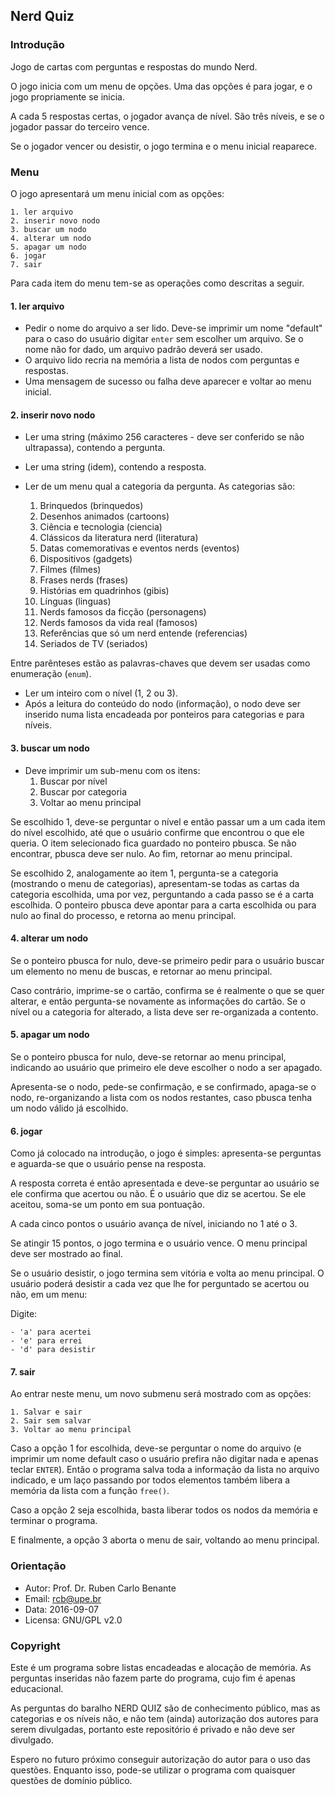 ## Nerd Quiz

### Introdução 

Jogo de cartas com perguntas e respostas do mundo Nerd.

O jogo inicia com um menu de opções. Uma das opções é para jogar, e o jogo propriamente se inicia.

A cada 5 respostas certas, o jogador avança de nível. São três níveis, e se o jogador passar do terceiro vence.

Se o jogador vencer ou desistir, o jogo termina e o menu inicial reaparece.

### Menu

O jogo apresentará um menu inicial com as opções:

    1. ler arquivo
    2. inserir novo nodo
    3. buscar um nodo
    4. alterar um nodo
    5. apagar um nodo
    6. jogar
    7. sair

Para cada item do menu tem-se as operações como descritas a seguir.

#### 1. ler arquivo

* Pedir o nome do arquivo a ser lido. Deve-se imprimir um nome "default" para o caso do usuário digitar `enter` sem escolher um arquivo. Se o nome não for dado, um arquivo padrão deverá ser usado.
* O arquivo lido recria na memória a lista de nodos com perguntas e respostas.
* Uma mensagem de sucesso ou falha deve aparecer e voltar ao menu inicial.

#### 2. inserir novo nodo

* Ler uma string (máximo 256 caracteres - deve ser conferido se não ultrapassa), contendo a pergunta.
* Ler uma string (idem), contendo a resposta.
* Ler de um menu qual a categoria da pergunta. As categorias são:

    1. Brinquedos (brinquedos)
    2. Desenhos animados (cartoons)
    3. Ciência e tecnologia (ciencia)
    4. Clássicos da literatura nerd (literatura)
    5. Datas comemorativas e eventos nerds (eventos)
    6. Dispositivos (gadgets)
    7. Filmes (filmes)
    8. Frases nerds (frases)
    9. Histórias em quadrinhos (gibis)
   10. Línguas (linguas)
   11. Nerds famosos da ficção (personagens)
   12. Nerds famosos da vida real (famosos)
   13. Referências que só um nerd entende (referencias)
   14. Seriados de TV (seriados)

Entre parênteses estão as palavras-chaves que devem ser usadas como enumeração (`enum`).

* Ler um inteiro com o nível (1, 2 ou 3).
* Após a leitura do conteúdo do nodo (informação), o nodo deve ser inserido numa lista encadeada por ponteiros para categorias e para níveis.

#### 3. buscar um nodo

* Deve imprimir um sub-menu com os itens:
    1. Buscar por nível
    2. Buscar por categoria
    3. Voltar ao menu principal

Se escolhido 1, deve-se perguntar o nível e então passar um a um cada item do nível escolhido, até que o usuário confirme que encontrou o que ele queria. O item selecionado fica guardado no ponteiro pbusca. Se não encontrar, pbusca deve ser nulo. Ao fim, retornar ao menu principal.

Se escolhido 2, analogamente ao item 1, pergunta-se a categoria (mostrando o menu de categorias), apresentam-se todas as cartas da categoria escolhida, uma por vez, perguntando a cada passo se é a carta escolhida. O ponteiro pbusca deve apontar para a carta escolhida ou para nulo ao final do processo, e retorna ao menu principal.

#### 4. alterar um nodo

Se o ponteiro pbusca for nulo, deve-se primeiro pedir para o usuário buscar um elemento no menu de buscas, e retornar ao menu principal.

Caso contrário, imprime-se o cartão, confirma se é realmente o que se quer alterar, e então pergunta-se novamente as informações do cartão. Se o nível ou a categoria for alterado, a lista deve ser re-organizada a contento.

#### 5. apagar um nodo

Se o ponteiro pbusca for nulo, deve-se retornar ao menu principal, indicando ao usuário que primeiro ele deve escolher o nodo a ser apagado.

Apresenta-se o nodo, pede-se confirmação, e se confirmado, apaga-se o nodo, re-organizando a lista com os nodos restantes, caso pbusca tenha um nodo válido já escolhido.

#### 6. jogar

Como já colocado na introdução, o jogo é simples: apresenta-se perguntas e aguarda-se que o usuário pense na resposta.

A resposta correta é então apresentada e deve-se perguntar ao usuário se ele confirma que acertou ou não. É o usuário que diz se acertou. Se ele aceitou, soma-se um ponto em sua pontuação.

A cada cinco pontos o usuário avança de nível, iniciando no 1 até o 3.

Se atingir 15 pontos, o jogo termina e o usuário vence. O menu principal deve ser mostrado ao final.

Se o usuário desistir, o jogo termina sem vitória e volta ao menu principal. O usuário poderá desistir a cada vez que lhe for perguntado se acertou ou não, em um menu:

Digite:

    - 'a' para acertei
    - 'e' para errei
    - 'd' para desistir

#### 7. sair

Ao entrar neste menu, um novo submenu será mostrado com as opções:

    1. Salvar e sair
    2. Sair sem salvar
    3. Voltar ao menu principal

Caso a opção 1 for escolhida, deve-se perguntar o nome do arquivo (e imprimir um nome default caso o usuário prefira não digitar nada e apenas teclar `ENTER`). Então o programa salva toda a informação da lista no arquivo indicado, e um laço passando por todos elementos também libera a memória da lista com a função `free()`.

Caso a opção 2 seja escolhida, basta liberar todos os nodos da memória e terminar o programa.

E finalmente, a opção 3 aborta o menu de sair, voltando ao menu principal.

### Orientação

* Autor: Prof. Dr. Ruben Carlo Benante
* Email: rcb@upe.br
* Data: 2016-09-07
* Licensa: GNU/GPL v2.0

### Copyright

Este é um programa sobre listas encadeadas e alocação de memória. As perguntas inseridas não fazem parte do programa, cujo fim é apenas educacional. 

As perguntas do baralho NERD QUIZ são de conhecimento público, mas as categorias e os níveis não, e não tem (ainda) autorização dos autores para serem divulgadas, portanto este repositório é privado e não deve ser divulgado.

Espero no futuro próximo conseguir autorização do autor para o uso das questões. Enquanto isso, pode-se utilizar o programa com quaisquer questões de domínio público. 

